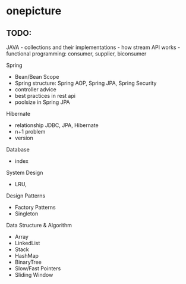 # onepicture

<h2>TODO:</h2>
JAVA
- collections and their implementations
- how stream API works
- functional programming: consumer, supplier, biconsumer

Spring
- Bean/Bean Scope
- Spring structure: Spring AOP, Spring JPA, Spring Security
- controller advice
- best practices in rest api
- poolsize in Spring JPA

Hibernate
- relationship JDBC, JPA, Hibernate
- n+1 problem
- version

Database
- index

System Design
- LRU,

Design Patterns
- Factory Patterns
- Singleton

Data Structure & Algorithm
- Array
- LinkedList
- Stack
- HashMap
- BinaryTree
- Slow/Fast Pointers
- Sliding Window